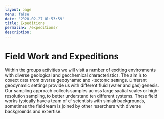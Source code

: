 ```yaml
---
layout: page
menu: false
date: '2020-02-27 01:53:59'
title: Expeditions
permalink: /expeditions/
description: 
---
```


# Field Work and Expeditions

Within the groups activities we will visit a number of exciting environments with diverse geological and geochemical characteristics. The aim is to collect data from diverse geodynamic and -tectonic settings. Different geodynamic settings provide us with different fluid (water and gas) genesis. Our sampling approach collects samples across large spatial scales or high-resolution sampling, to better understand teh different systems. These field works typically have a team of of scientists with simialr backgrounds, sometimes the field team is joined by other reserchers with diverse backgrounds and expertise.
